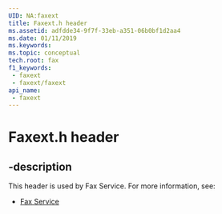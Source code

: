 ```yaml
---
UID: NA:faxext
title: Faxext.h header
ms.assetid: adfdde34-9f7f-33eb-a351-06b0bf1d2aa4
ms.date: 01/11/2019
ms.keywords: 
ms.topic: conceptual
tech.root: fax
f1_keywords:
 - faxext
 - faxext/faxext
api_name:
 - faxext
---
```


# Faxext.h header


## -description

This header is used by Fax Service. For more information, see:

- [Fax Service](../_fax/index.md)

